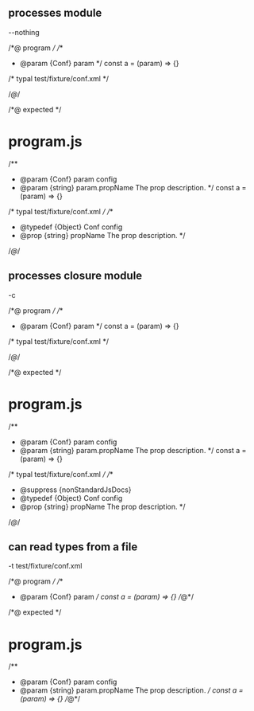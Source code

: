 ## processes module
--nothing

/*@ program */
/**
 * @param {Conf} param
 */
const a = (param) => {}

/* typal test/fixture/conf.xml */

/*@*/

/*@ expected */
# program.js

/**
 * @param {Conf} param config
 * @param {string} param.propName The prop description.
 */
const a = (param) => {}

/* typal test/fixture/conf.xml */
/**
 * @typedef {Object} Conf config
 * @prop {string} propName The prop description.
 */

/*@*/

## processes closure module
-c

/*@ program */
/**
 * @param {Conf} param
 */
const a = (param) => {}

/* typal test/fixture/conf.xml */

/*@*/

/*@ expected */
# program.js

/**
 * @param {Conf} param config
 * @param {string} param.propName The prop description.
 */
const a = (param) => {}

/* typal test/fixture/conf.xml */
/**
 * @suppress {nonStandardJsDocs}
 * @typedef {Object} Conf config
 * @prop {string} propName The prop description.
 */

/*@*/

## can read types from a file
-t test/fixture/conf.xml

/*@ program */
/**
 * @param {Conf} param
 */
const a = (param) => {}
/*@*/

/*@ expected */
# program.js

/**
 * @param {Conf} param config
 * @param {string} param.propName The prop description.
 */
const a = (param) => {}
/*@*/